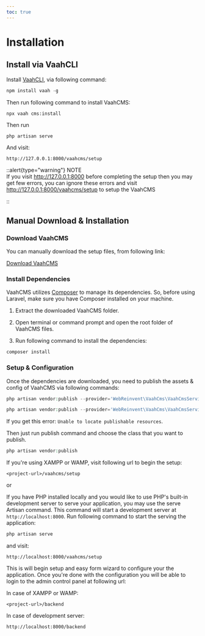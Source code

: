 ```yaml
---
toc: true
---
```

# Installation

## Install via VaahCLI

Install [VaahCLI](https://vaah.dev/cli), via following command:

```js
npm install vaah -g
```

Then run following command to install VaahCMS:

```sh
npx vaah cms:install
```

Then run

```shell
php artisan serve
```

And visit:

```
http://127.0.0.1:8000/vaahcms/setup
```

::alert{type="warning"} 
NOTE   
If you visit http://127.0.0.1:8000 before completing the setup then you may get few errors, you can ignore these errors and visit http://127.0.0.1:8000/vaahcms/setup to setup the VaahCMS

::

## Manual Download & Installation

### Download VaahCMS

You can manually download the setup files, from following link:

[Download VaahCMS](https://github.com/webreinvent/vaahcms-ready/archive/master.zip)

### Install Dependencies

VaahCMS utilizes [Composer](https://getcomposer.org/) to manage its dependencies. So, before using Laravel, make sure you have Composer installed on your machine.

1. Extract the downloaded VaahCMS folder.

2. Open terminal or command prompt and open the root folder of VaahCMS files.

3. Run following command to install the dependencies:

```php
composer install
```

### Setup & Configuration

Once the dependencies are downloaded, you need to publish the assets & config of VaahCMS via following commands:

```php
php artisan vendor:publish --provider='WebReinvent\VaahCms\VaahCmsServiceProvider' --tag=assets --force
```

```php
php artisan vendor:publish --provider='WebReinvent\VaahCms\VaahCmsServiceProvider' --tag=config --force
```

If you get this error: `Unable to locate publishable resources`.

Then just run publish command and choose the class that you want to publish.

```php
php artisan vendor:publish
```




If you're using XAMPP or WAMP, visit following url to begin the setup:

```
<project-url>/vaahcms/setup
```

or

If you have PHP installed locally and you would like to use PHP's built-in development server to serve your application, you may use the serve Artisan command. This command will start a development server at `http://localhost:8000`. Run following command to start the serving the application:

```php
php artisan serve
```




and visit:

```
http://localhost:8000/vaahcms/setup
```


This is will begin setup and easy form wizard to configure your the application. Once you're done with the configuration you will be able to login to the admin control panel at following url:

In case of XAMPP or WAMP:

```
<project-url>/backend
```


In case of development server:

```
http://localhost:8000/backend
```

